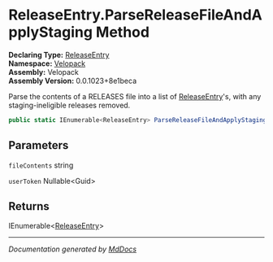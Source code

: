 ﻿<!--  
  <auto-generated>   
    The contents of this file were generated by a tool.  
    Changes to this file may be list if the file is regenerated  
  </auto-generated>   
-->

# ReleaseEntry.ParseReleaseFileAndApplyStaging Method

**Declaring Type:** [ReleaseEntry](../index.md)  
**Namespace:** [Velopack](../../index.md)  
**Assembly:** Velopack  
**Assembly Version:** 0.0.1023+8e1beca

Parse the contents of a RELEASES file into a list of [ReleaseEntry](../index.md)'s, with any staging\-ineligible releases removed.

```csharp
public static IEnumerable<ReleaseEntry> ParseReleaseFileAndApplyStaging(string fileContents, Guid? userToken);
```

## Parameters

`fileContents`  string

`userToken`  Nullable\<Guid\>

## Returns

IEnumerable\<[ReleaseEntry](../index.md)\>

___

*Documentation generated by [MdDocs](https://github.com/ap0llo/mddocs)*
